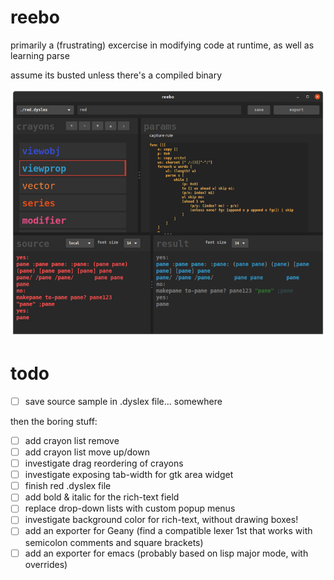 # reebo
primarily a (frustrating) excercise in modifying code at runtime, as well as learning parse

assume its busted unless there's a compiled binary

![screenie](210409_reebo_screenie.png)

# todo
- [ ] save source sample in .dyslex file... somewhere

then the boring stuff:
- [ ] add crayon list remove
- [ ] add crayon list move up/down
- [ ] investigate drag reordering of crayons
- [ ] investigate exposing tab-width for gtk area widget
- [ ] finish red .dyslex file
- [ ] add bold & italic for the rich-text field
- [ ] replace drop-down lists with custom popup menus
- [ ] investigate background color for rich-text, without drawing boxes!
- [ ] add an exporter for Geany (find a compatible lexer 1st that works with semicolon comments and square brackets)
- [ ] add an exporter for emacs (probably based on lisp major mode, with overrides)
